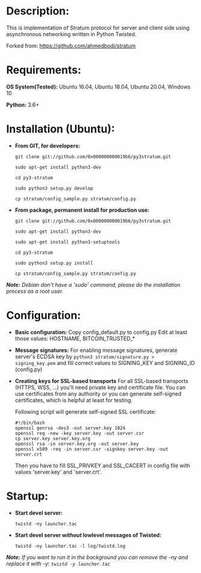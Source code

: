 
# Description:

This is implementation of Stratum protocol for server and client side
using asynchronous networking written in Python Twisted.

Forked from: https://github.com/ahmedbodi/stratum

# Requirements:
**OS System(Tested):** Ubuntu 16.04, Ubuntu 18.04, Ubuntu 20.04, Windows 10

**Python:** 3.6+

# Installation (Ubuntu):

 - **From GIT, for developers:**
   
	``` git clone git://github.com/0x000000000019b6/py3stratum.git ```
   
	``` sudo apt-get install python3-dev ```
   
	``` cd py3-stratum ``` 
   
	``` sudo python3 setup.py develop ``` 
    
	``` cp stratum/config_sample.py stratum/config.py ```
    
 - **From package, permanent install for production use:**
   
	``` git clone git://github.com/0x000000000019b6/py3stratum.git ```
   
	``` sudo apt-get install python3-dev ```
   
	``` sudo apt-get install python3-setuptools ```
   
	``` cd py3-stratum ``` 
   
	``` sudo python3 setup.py install ``` 

	``` cp stratum/config_sample.py stratum/config.py ```

***Note:*** *Debian don't have a 'sudo' command, please do the installation
process as a root user.*

# Configuration:

 - **Basic configuration:**
Copy config_default.py to config.py
Edit at least those values: HOSTNAME, BITCOIN_TRUSTED_*

 - **Message signatures:**
For enabling message signatures, generate server's ECDSA key by
```python3 stratum/signature.py > signing_key.pem```
and fill correct values to SIGNING_KEY and SIGNING_ID (config.py)

- **Creating keys for SSL-based transports**
For all SSL-based transports (HTTPS, WSS, ...) you'll need private key
and certificate file. You can use certificates from any authority or you can
generate self-signed certificates, which is helpful at least for testing.

	Following script will generate self-signed SSL certificate:
	
	```
	#!/bin/bash
	openssl genrsa -des3 -out server.key 1024
	openssl req -new -key server.key -out server.csr
	cp server.key server.key.org
	openssl rsa -in server.key.org -out server.key
	openssl x509 -req -in server.csr -signkey server.key -out server.crt
	```

	Then you have to fill SSL_PRIVKEY and SSL_CACERT in config file with
	values 'server.key' and 'server.crt'.

# Startup:

 - **Start devel server:**
	```
	twistd -ny launcher.tac
	```
	
 - **Start devel server *without* lowlevel messages of Twisted:**
	```
	twistd -ny launcher.tac -l log/twistd.log
	```

***Note:*** *If you want to run it in the background you can remove the -ny and replace it with -y: ```twistd -y launcher.tac```*
